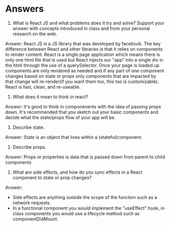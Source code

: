 # Answers

1. What is React JS and what problems does it try and solve? Support your answer with concepts introduced in class and from your personal research on the web.

Answer:
React JS is a JS library that was developed by facebook. The key difference between React and other libraries is that it relies on components to render content. React is a single page application which means there is only one html file that is used but React injects our "app" into a single div in the html through the use of a querySelector. Once your page is loaded up components are only rendered as needed and if any part of one component changes based on state or props only components that are impacted by that change will re-render(if you want them too, this too is customizable). React is fast, clean, and re-useable.

1. What does it mean to think in react?

Answer:
It's good to think in componenents with the idea of passing props down. It's recommended that you sketch out your basic components and decide what the state/props flow of your app will be.

1. Describe state.

Answer:
State is an object that lives within a (stateful)component.

1. Describe props.

Answer:
Props or properties is data that is passed down from parent to child components

1. What are side effects, and how do you sync effects in a React component to state or prop changes?

Answer:

-   Side effects are anything outside the scope of the function such as a network requests.
-   In a functional component you would implement the "useEffect" hook, in class components you would use a lifecycle method such as componentDidMount.

